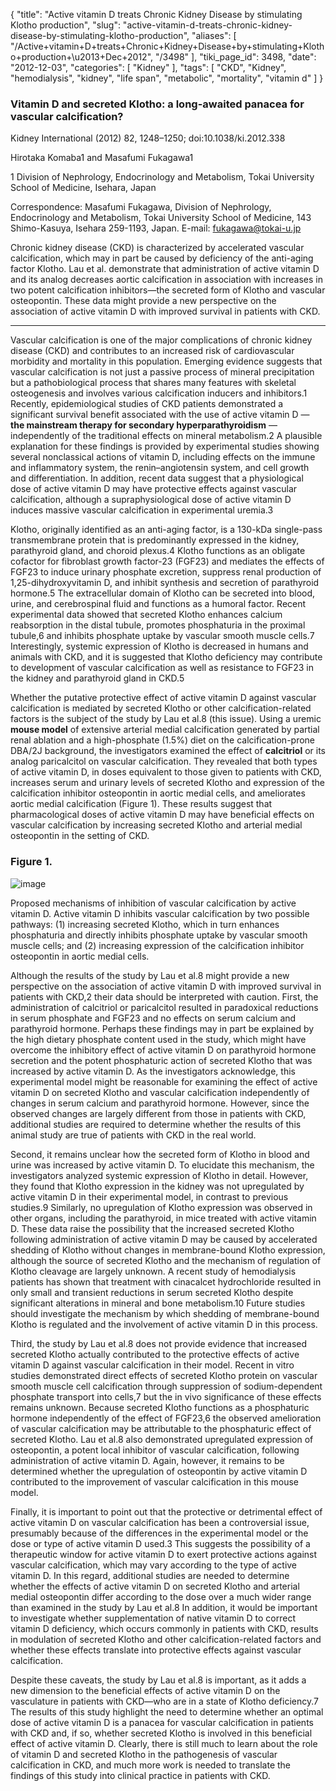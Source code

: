 {
    "title": "Active vitamin D treats Chronic Kidney Disease by stimulating Klotho production",
    "slug": "active-vitamin-d-treats-chronic-kidney-disease-by-stimulating-klotho-production",
    "aliases": [
        "/Active+vitamin+D+treats+Chronic+Kidney+Disease+by+stimulating+Klotho+production+\u2013+Dec+2012",
        "/3498"
    ],
    "tiki_page_id": 3498,
    "date": "2012-12-03",
    "categories": [
        "Kidney"
    ],
    "tags": [
        "CKD",
        "Kidney",
        "hemodialysis",
        "kidney",
        "life span",
        "metabolic",
        "mortality",
        "vitamin d"
    ]
}


### Vitamin D and secreted Klotho: a long-awaited panacea for vascular calcification?

Kidney International (2012) 82, 1248–1250; doi:10.1038/ki.2012.338

Hirotaka Komaba1 and Masafumi Fukagawa1

1 Division of Nephrology, Endocrinology and Metabolism, Tokai University School of Medicine, Isehara, Japan

Correspondence: Masafumi Fukagawa, Division of Nephrology, Endocrinology and Metabolism, Tokai University School of Medicine, 143 Shimo-Kasuya, Isehara 259-1193, Japan. E-mail: fukagawa@tokai-u.jp

Chronic kidney disease (CKD) is characterized by accelerated vascular calcification, which may in part be caused by deficiency of the anti-aging factor Klotho. Lau et al. demonstrate that administration of active vitamin D and its analog decreases aortic calcification in association with increases in two potent calcification inhibitors—the secreted form of Klotho and vascular osteopontin. These data might provide a new perspective on the association of active vitamin D with improved survival in patients with CKD.

---

Vascular calcification is one of the major complications of chronic kidney disease (CKD) and contributes to an increased risk of cardiovascular morbidity and mortality in this population. Emerging evidence suggests that vascular calcification is not just a passive process of mineral precipitation but a pathobiological process that shares many features with skeletal osteogenesis and involves various calcification inducers and inhibitors.1 Recently, epidemiological studies of CKD patients demonstrated a significant survival benefit associated with the use of active vitamin D —  **the mainstream therapy for secondary hyperparathyroidism**  —independently of the traditional effects on mineral metabolism.2 A plausible explanation for these findings is provided by experimental studies showing several nonclassical actions of vitamin D, including effects on the immune and inflammatory system, the renin–angiotensin system, and cell growth and differentiation. In addition, recent data suggest that a physiological dose of active vitamin D may have protective effects against vascular calcification, although a supraphysiological dose of active vitamin D induces massive vascular calcification in experimental uremia.3

Klotho, originally identified as an anti-aging factor, is a 130-kDa single-pass transmembrane protein that is predominantly expressed in the kidney, parathyroid gland, and choroid plexus.4 Klotho functions as an obligate cofactor for fibroblast growth factor-23 (FGF23) and mediates the effects of FGF23 to induce urinary phosphate excretion, suppress renal production of 1,25-dihydroxyvitamin D, and inhibit synthesis and secretion of parathyroid hormone.5 The extracellular domain of Klotho can be secreted into blood, urine, and cerebrospinal fluid and functions as a humoral factor. Recent experimental data showed that secreted Klotho enhances calcium reabsorption in the distal tubule, promotes phosphaturia in the proximal tubule,6 and inhibits phosphate uptake by vascular smooth muscle cells.7 Interestingly, systemic expression of Klotho is decreased in humans and animals with CKD, and it is suggested that Klotho deficiency may contribute to development of vascular calcification as well as resistance to FGF23 in the kidney and parathyroid gland in CKD.5

Whether the putative protective effect of active vitamin D against vascular calcification is mediated by secreted Klotho or other calcification-related factors is the subject of the study by Lau et al.8 (this issue). Using a uremic  **mouse model**  of extensive arterial medial calcification generated by partial renal ablation and a high-phosphate (1.5%) diet on the calcification-prone DBA/2J background, the investigators examined the effect of  **calcitriol**  or its analog paricalcitol on vascular calcification. They revealed that both types of active vitamin D, in doses equivalent to those given to patients with CKD, increases serum and urinary levels of secreted Klotho and expression of the calcification inhibitor osteopontin in aortic medial cells, and ameliorates aortic medial calcification (Figure 1). These results suggest that pharmacological doses of active vitamin D may have beneficial effects on vascular calcification by increasing secreted Klotho and arterial medial osteopontin in the setting of CKD.

### Figure 1.

<img src="https://d1bk1kqxc0sym.cloudfront.net/attachments/jpeg/figure-1-klotho.jpg" alt="image">

Proposed mechanisms of inhibition of vascular calcification by active vitamin D. Active vitamin D inhibits vascular calcification by two possible pathways: (1) increasing secreted Klotho, which in turn enhances phosphaturia and directly inhibits phosphate uptake by vascular smooth muscle cells; and (2) increasing expression of the calcification inhibitor osteopontin in aortic medial cells.

Although the results of the study by Lau et al.8 might provide a new perspective on the association of active vitamin D with improved survival in patients with CKD,2 their data should be interpreted with caution. First, the administration of calcitriol or paricalcitol resulted in paradoxical reductions in serum phosphate and FGF23 and no effects on serum calcium and parathyroid hormone. Perhaps these findings may in part be explained by the high dietary phosphate content used in the study, which might have overcome the inhibitory effect of active vitamin D on parathyroid hormone secretion and the potent phosphaturic action of secreted Klotho that was increased by active vitamin D. As the investigators acknowledge, this experimental model might be reasonable for examining the effect of active vitamin D on secreted Klotho and vascular calcification independently of changes in serum calcium and parathyroid hormone. However, since the observed changes are largely different from those in patients with CKD, additional studies are required to determine whether the results of this animal study are true of patients with CKD in the real world.

Second, it remains unclear how the secreted form of Klotho in blood and urine was increased by active vitamin D. To elucidate this mechanism, the investigators analyzed systemic expression of Klotho in detail. However, they found that Klotho expression in the kidney was not upregulated by active vitamin D in their experimental model, in contrast to previous studies.9 Similarly, no upregulation of Klotho expression was observed in other organs, including the parathyroid, in mice treated with active vitamin D. These data raise the possibility that the increased secreted Klotho following administration of active vitamin D may be caused by accelerated shedding of Klotho without changes in membrane-bound Klotho expression, although the source of secreted Klotho and the mechanism of regulation of Klotho cleavage are largely unknown. A recent study of hemodialysis patients has shown that treatment with cinacalcet hydrochloride resulted in only small and transient reductions in serum secreted Klotho despite significant alterations in mineral and bone metabolism.10 Future studies should investigate the mechanism by which shedding of membrane-bound Klotho is regulated and the involvement of active vitamin D in this process.

Third, the study by Lau et al.8 does not provide evidence that increased secreted Klotho actually contributed to the protective effects of active vitamin D against vascular calcification in their model. Recent in vitro studies demonstrated direct effects of secreted Klotho protein on vascular smooth muscle cell calcification through suppression of sodium-dependent phosphate transport into cells,7 but the in vivo significance of these effects remains unknown. Because secreted Klotho functions as a phosphaturic hormone independently of the effect of FGF23,6 the observed amelioration of vascular calcification may be attributable to the phosphaturic effect of secreted Klotho. Lau et al.8 also demonstrated upregulated expression of osteopontin, a potent local inhibitor of vascular calcification, following administration of active vitamin D. Again, however, it remains to be determined whether the upregulation of osteopontin by active vitamin D contributed to the improvement of vascular calcification in this mouse model.

Finally, it is important to point out that the protective or detrimental effect of active vitamin D on vascular calcification has been a controversial issue, presumably because of the differences in the experimental model or the dose or type of active vitamin D used.3 This suggests the possibility of a therapeutic window for active vitamin D to exert protective actions against vascular calcification, which may vary according to the type of active vitamin D. In this regard, additional studies are needed to determine whether the effects of active vitamin D on secreted Klotho and arterial medial osteopontin differ according to the dose over a much wider range than examined in the study by Lau et al.8 In addition, it would be important to investigate whether supplementation of native vitamin D to correct vitamin D deficiency, which occurs commonly in patients with CKD, results in modulation of secreted Klotho and other calcification-related factors and whether these effects translate into protective effects against vascular calcification.

Despite these caveats, the study by Lau et al.8 is important, as it adds a new dimension to the beneficial effects of active vitamin D on the vasculature in patients with CKD—who are in a state of Klotho deficiency.7 The results of this study highlight the need to determine whether an optimal dose of active vitamin D is a panacea for vascular calcification in patients with CKD and, if so, whether secreted Klotho is involved in this beneficial effect of active vitamin D. Clearly, there is still much to learn about the role of vitamin D and secreted Klotho in the pathogenesis of vascular calcification in CKD, and much more work is needed to translate the findings of this study into clinical practice in patients with CKD.